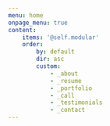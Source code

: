 ```yaml
---
menu: home
onpage_menu: true
content:
    items: '@self.modular'
    order:
        by: default
        dir: asc
        custom:
            - _about
            - _resume
            - _portfolio
            - _call
            - _testimonials
            - _contact
---
```


